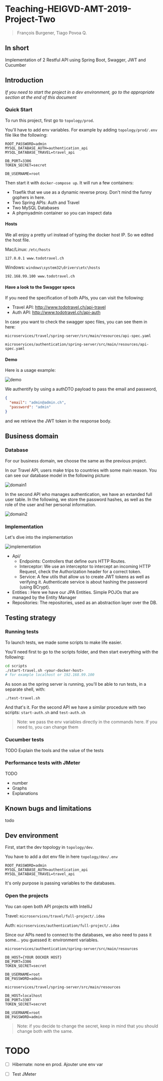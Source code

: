 # Teaching-HEIGVD-AMT-2019-Project-Two

> François Burgener, Tiago Povoa Q.

## In short

Implementation of 2 Restful API using Spring Boot, Swagger, JWT and Cucumber

## Introduction

*If you need to start the project in a dev environment, go to the appropriate section at the end of this document*

### Quick Start

To run this project, first go to `topology/prod`. 

You'll have to add env variables. For example by adding `topology/prod/.env` file like the following:

```
ROOT_PASSWORD=admin
MYSQL_DATABASE_AUTH=authentication_api
MYSQL_DATABASE_TRAVEL=travel_api

DB_PORT=3306
TOKEN_SECRET=secret

DB_USERNAME=root
```

Then start it with `docker-compose up`. It will run a few containers:

* Traefik that we use as a dynamic reverse proxy. Don't mind the funny gophers in here.
* Two Spring APIs: Auth and Travel
* Two MySQL Databases
* A phpmyadmin container so you can inspect data

#### Hosts

We all enjoy a pretty url instead of typing the docker host IP. So we edited the host file.

Mac/Linux: `/etc/hosts`

```
127.0.0.1 www.todotravel.ch
```

Windows: `windows\system32\drivers\etc\hosts`

```
192.168.99.100 www.todotravel.ch
```

#### Have a look to the Swagger specs

If you need the specification of both APIs, you can visit the following:

* Travel API: http://www.todotravel.ch/api-travel
* Auth API: http://www.todotravel.ch/api-auth

In case you want to check the swagger spec files, you can see them in here:

`microservices/travel/spring-server/src/main/resources/api-spec.yaml`

`microservices/authentication/spring-server/src/main/resources/api-spec.yaml`

#### Demo

Here is a usage example:

![demo](./report-img/demo.png)

We authentify by using a authDTO payload to pass the email and password,

```json
{
  "email": "admin@admin.ch",
  "password": "admin"
}
```

and we retrieve the JWT token in the response body.

## Business domain

### Database

For our business domain, we choose the same as the previous project. 

In our Travel API, users make trips to countries with some main reason. You can see our database model in the following picture:

![domain1](./report-img/domain1.jpg)

In the second API who manages authentication, we have an extanded full user table. In the following, we store the password hashes, as well as the role of the user and her personal information. 

![domain2](./report-img/domain2.jpg)

### Implementation

Let's dive into the implementation

![implementation](./report-img/implementation.jpg)

* Api/
  * Endpoints: Controllers that define ours HTTP Routes.
  * Interceptor: We use an interceptor to intercept an incoming HTTP Request, check the Authorization header for a correct token.
  * Service: A few utils that allow us to create JWT tokens as well as verifying it. Authenticate service is about hashing the password (using BCrypt). 
* Entities : Here we have our JPA Entities. Simple POJOs that are managed by the Entity Manager
* Repositories: The repositories, used as an abstraction layer over the DB. 

## Testing strategy

### Running tests

To launch tests, we made some scripts to make life easier.

You'll need first to go to the scripts folder, and then start everything with the following:

```bash
cd scripts
./start-travel.sh <your-docker-host> 
# for example localhost or 192.168.99.100
```

As soon as the spring server is running, you'll be able to run tests, in a separate shell, with:

```
./test-travel.sh
```

And that's it. For the second API we have a similar procedure with two scripts: `start-auth.sh` and `test-auth.sh`

> Note: we pass the env variables directly in the commands here. If you need to, you can change them

### Cucumber tests

TODO Explain the tools and the value of the tests

### Performance tests with JMeter

TODO

* number
* Graphs
* Explanations

## Known bugs and limitations

todo

## Dev environment

First, start the dev topology in `topology/dev`.

You have to add a dot env file in here `topology/dev/.env`

```
ROOT_PASSWORD=admin
MYSQL_DATABASE_AUTH=authentication_api
MYSQL_DATABASE_TRAVEL=travel_api
```

It's only purpose is passing variables to the databases.

### Open the projects

You can open both API projects with IntelliJ

Travel: `microservices/travel/full-project/.idea`

Auth: `microservices/authentication/full-project/.idea`

Since our APIs need to connect to the databases, we also need to pass it some... you guessed it: environment variables. 

`microservices/authentication/spring-server/src/main/resources `

```
DB_HOST={YOUR DOCKER HOST}
DB_PORT=3306
TOKEN_SECRET=secret

DB_USERNAME=root
DB_PASSWORD=admin
```

`microservices/travel/spring-server/src/main/resources `

```
DB_HOST=localhost
DB_PORT=3307
TOKEN_SECRET=secret

DB_USERNAME=root
DB_PASSWORD=admin
```

> Note: if you decide to change the secret, keep in mind that you should change both with the same.

# TODO

- [ ] Hibernate: none en prod. Ajouter une env var
- [ ] Test JMeter

